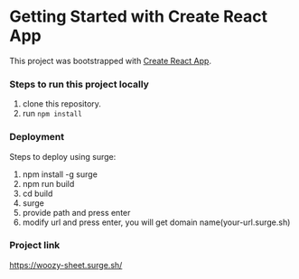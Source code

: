 # Getting Started with Create React App

This project was bootstrapped with [Create React App](https://github.com/facebook/create-react-app).
### Steps to run this project locally
1. clone this repository.
2. run `npm install`

### Deployment
Steps to deploy using surge:
1. npm install -g surge
2. npm run build
3. cd build
4. surge
5. provide path and press enter
6. modify url and press enter, you will get domain name(your-url.surge.sh)


### Project link
https://woozy-sheet.surge.sh/
